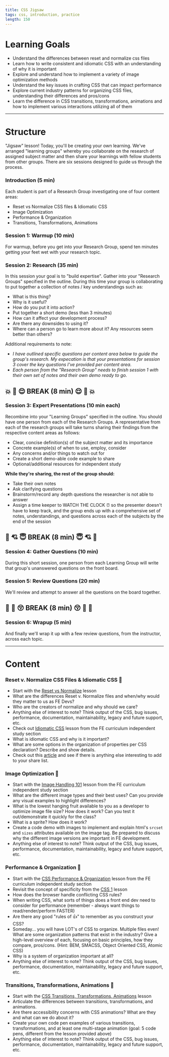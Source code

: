 ```yaml
---
title: CSS Jigsaw 
tags: css, introduction, practice
length: 150
---
```


# Learning Goals

* Understand the differences between reset and normalize css files
* Learn how to write consistent and idiomatic CSS with an understanding of why it is important
* Explore and understand how to implement a variety of image optimization methods
* Understand the key issues in crafting CSS that can impact performance
* Explore current industry patterns for organizing CSS files, understanding their differences and pros/cons
* Learn the difference in CSS transitions, transformations, animations and how to implement various interactions utilizing all of them 

***

# Structure
"Jigsaw" lesson! Today, you'll be creating your own learning. We've arranged "learning groups" whereby you collaborate on the research of assigned subject matter and then share your learnings with fellow students from other groups. There are six sessions designed to guide us through the process. 

### Introduction (5 min)
Each student is part of a Research Group investigating one of four content areas:

* Reset vs Normalize CSS files & Idiomatic CSS
* Image Optimization
* Performance & Organization
* Transitions, Transformations, Animations

### Session 1: Warmup (10 min) 
For warmup, before you get into your Research Group, spend ten minutes getting your feet wet with your research topic.

### Session 2: Research (35 min)
In this session your goal is to "build expertise". Gather into your "Research Groups" specified in the outline. During this time your group is collaborating to put together a collection of notes / key understandings such as:

* What is this thing?
* Why is it useful?
* How do you put it into action?
* Put together a short demo (less than 3 minutes)
* How can it affect your development process?
* Are there any downsides to using it?
* Where can a person go to learn more about it? Any resources seem better than others?

Additional requirements to note:

* _I have outlined specific questions per content area below to guide the group's research. My expecation is that your presentations for session 3 cover the key questions I've provided per content area._
* _Each person from the "Research Group" needs to finish session 1 with their own set of notes and their own demo ready to go._

## :boom: :revolving_hearts: :relieved: BREAK (8 min) :relieved: :revolving_hearts: :boom:

### Session 3: Expert Presentations (10 min each) 
Recombine into your "Learning Groups" specified in the outline. You should have one person from each of the Research Groups. 
A representative from each of the research groups will take turns sharing their findings from the respective content areas as follows:

* Clear, concise definition(s) of the subject matter and its importance
* Concrete example(s) of when to use, employ, consider
* Any concerns and/or things to watch out for
* Create a short demo-able code example to share
* Optional/additional resources for independent study

**While they're sharing, the rest of the group should:**

* Take their own notes
* Ask clarifying questions
* Brainstorm/record any depth questions the researcher is not able to answer
* Assign a time keeper to WATCH THE CLOCK :alarm_clock: so the presenter doesn't have to keep track, and the group ends up with a comprehensive set of notes, understandings, and questions across each of the subjects by the end of the session

## :dizzy: :cupid: :innocent: BREAK (8 min) :innocent: :cupid: :dizzy:

### Session 4: Gather Questions (10 min)
During this short session, one person from each Learning Group will write that group's unanswered questions on the front board.

### Session 5: Review Questions (20 min)
We'll review and attempt to answer all the questions on the board together.

## :star2: :sparkling_heart: :kissing_closed_eyes: BREAK (8 min) :kissing_closed_eyes: :sparkling_heart: :star2:

### Session 6: Wrapup (5 min)
And finally we'll wrap it up with a few review questions, from the instructor, across each topic.

***

# Content

### Reset v. Normalize CSS Files & Idiomatic CSS :panda_face:

* Start with the [Reset vs Normalize](http://frontend.turing.io/lessons/reset-vs-normalize.html) lesson
* What are the differences Reset v. Normalize files and when/why would they matter to us as FE Devs?
* Who are the creators of normalize and why should we care? 
* Anything else of interest to note? Think output of the CSS, bug issues, performance, documentation, maintainability, legacy and future support, etc. 
* Check out [Idiomatic CSS](http://frontend.turing.io/independent-study/idiomatic-css.html) lesson from the FE curriculum independent study section
* What is idiomatic CSS and why is it important?
* What are some options in the organization of properties per CSS declaration? Describe and show details.
* Check out this [article](https://www.wired.com/2012/06/write-better-css-with-idiomatic-css/) and see if there is anything else interesting to add to your share list.

### Image Optimization :snake:

* Start with the [Image Handling 101](http://frontend.turing.io/independent-study/image-handling.html) lesson from the FE curriculum independent study section
* What are the different image types and their best uses? Can you provide any visual examples to highlight differences?  
* What is the lowest hanging fruit available to you as a developer to optimize image file size? How does it work? Can you test it out/demonstrate it quickly for the class?
* What is a sprite? How does it work?
* Create a code demo with images to implement and explain html's `srcset` and `sizes` attributes available on the image tag. Be prepared to discuss why the different image versions are important in FE development.
* Anything else of interest to note? Think output of the CSS, bug issues, performance, documentation, maintainability, legacy and future support, etc. 

### Performance & Organization :ant:

* Start with the [CSS Performance & Organization](http://frontend.turing.io/independent-study/css-performance-and-organization.html) lesson from the FE curriculum independent study section
* Revisit the concept of specificity from the [CSS 1](http://localhost:4000/lessons/module-1/css-1.html) lesson
* How does the browser handle conflicting CSS rules?
* When writing CSS, what sorts of things does a front end dev need to consider for performance (remember - always want things to read/render/perform FASTER)
* Are there any good "rules of :thumbsup:" to remember as you construct your CSS?
* Someday... you will have LOT's of CSS to organize. Multiple files even! What are some organization patterns that exist in the industry? Give a high-level overview of each, focusing on basic principles, how they compare, pros/cons. (Hint: BEM, SMACSS, Object Oriented CSS, Atomic CSS)
* Why is a system of organization important at all?
* Anything else of interest to note? Think output of the CSS, bug issues, performance, documentation, maintainability, legacy and future support, etc. 

### Transitions, Transformations, Animations :dragon_face:

* Start with the [CSS Transitions, Transformations, Animations](http://frontend.turing.io/lessons/module-1/css-transitions-transformations) lesson
* Articulate the differences between transitions, transformations, and animations.
* Are there accessibility concerns with CSS animations? What are they and what can we do about it?
* Create your own code pen examples of various transitions, transformations, and at least one multi-stage animation (goal: 5 code pens, different from the lesson provided above)
* Anything else of interest to note? Think output of the CSS, bug issues, performance, documentation, maintainability, legacy and future support, etc. 

